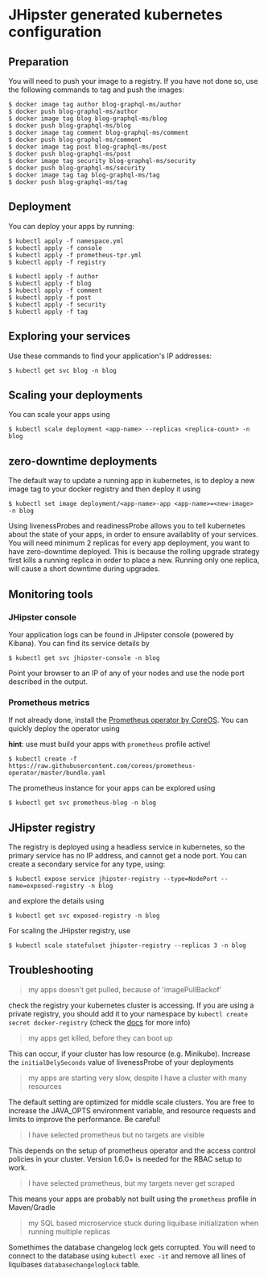 # JHipster generated kubernetes configuration

## Preparation

You will need to push your image to a registry. If you have not done so, use the following commands to tag and push the images:

```
$ docker image tag author blog-graphql-ms/author
$ docker push blog-graphql-ms/author
$ docker image tag blog blog-graphql-ms/blog
$ docker push blog-graphql-ms/blog
$ docker image tag comment blog-graphql-ms/comment
$ docker push blog-graphql-ms/comment
$ docker image tag post blog-graphql-ms/post
$ docker push blog-graphql-ms/post
$ docker image tag security blog-graphql-ms/security
$ docker push blog-graphql-ms/security
$ docker image tag tag blog-graphql-ms/tag
$ docker push blog-graphql-ms/tag
```

## Deployment

You can deploy your apps by running:

```
$ kubectl apply -f namespace.yml
$ kubectl apply -f console
$ kubectl apply -f prometheus-tpr.yml
$ kubectl apply -f registry

$ kubectl apply -f author
$ kubectl apply -f blog
$ kubectl apply -f comment
$ kubectl apply -f post
$ kubectl apply -f security
$ kubectl apply -f tag
```

## Exploring your services


Use these commands to find your application's IP addresses:

```
$ kubectl get svc blog -n blog
```

## Scaling your deployments

You can scale your apps using 

```
$ kubectl scale deployment <app-name> --replicas <replica-count> -n blog
```

## zero-downtime deployments

The default way to update a running app in kubernetes, is to deploy a new image tag to your docker registry and then deploy it using

```
$ kubectl set image deployment/<app-name>-app <app-name>=<new-image>  -n blog
```

Using livenessProbes and readinessProbe allows you to tell kubernetes about the state of your apps, in order to ensure availablity of your services. You will need minimum 2 replicas for every app deployment, you want to have zero-downtime deployed. This is because the rolling upgrade strategy first kills a running replica in order to place a new. Running only one replica, will cause a short downtime during upgrades.

## Monitoring tools

### JHipster console

Your application logs can be found in JHipster console (powered by Kibana). You can find its service details by
```
$ kubectl get svc jhipster-console -n blog
```

Point your browser to an IP of any of your nodes and use the node port described in the output.

### Prometheus metrics

If not already done, install the [Prometheus operator by CoreOS](https://github.com/coreos/prometheus-operator). You can quickly deploy the operator using 

**hint**: use must build your apps with `prometheus` profile active!

```
$ kubectl create -f https://raw.githubusercontent.com/coreos/prometheus-operator/master/bundle.yaml
```

The prometheus instance for your apps can be explored using

```
$ kubectl get svc prometheus-blog -n blog
```

## JHipster registry

The registry is deployed using a headless service in kubernetes, so the primary service has no IP address, and cannot get a node port. You can create a secondary service for any type, using:

```
$ kubectl expose service jhipster-registry --type=NodePort --name=exposed-registry -n blog
```

and explore the details using

```
$ kubectl get svc exposed-registry -n blog
```

For scaling the JHipster registry, use

```
$ kubectl scale statefulset jhipster-registry --replicas 3 -n blog
```


## Troubleshooting

> my apps doesn't get pulled, because of 'imagePullBackof'

check the registry your kubernetes cluster is accessing. If you are using a private registry, you should add it to your namespace by `kubectl create secret docker-registry` (check the [docs](https://kubernetes.io/docs/tasks/configure-pod-container/pull-image-private-registry/) for more info)

> my apps get killed, before they can boot up

This can occur, if your cluster has low resource (e.g. Minikube). Increase the `initialDelySeconds` value of livenessProbe of your deployments

> my apps are starting very slow, despite I have a cluster with many resources

The default setting are optimized for middle scale clusters. You are free to increase the JAVA_OPTS environment variable, and resource requests and limits to improve the performance. Be careful!

> I have selected prometheus but no targets are visible

This depends on the setup of prometheus operator and the access control policies in your cluster. Version 1.6.0+ is needed for the RBAC setup to work.

> I have selected prometheus, but my targets never get scraped

This means your apps are probably not built using the `prometheus` profile in Maven/Gradle

> my SQL based microservice stuck during liquibase initialization when running multiple replicas

Somethimes the database changelog lock gets corrupted. You will need to connect to the database using `kubectl exec -it` and remove all lines of liquibases `databasechangeloglock` table.
